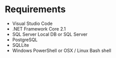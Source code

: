 # Requirements

* Visual Studio Code
* .NET Framework Core 2.1
* SQL Server Local DB or SQL Server
* PostgreSQL
* SQLLite
* Windows PowerShell or OSX / Linux Bash shell